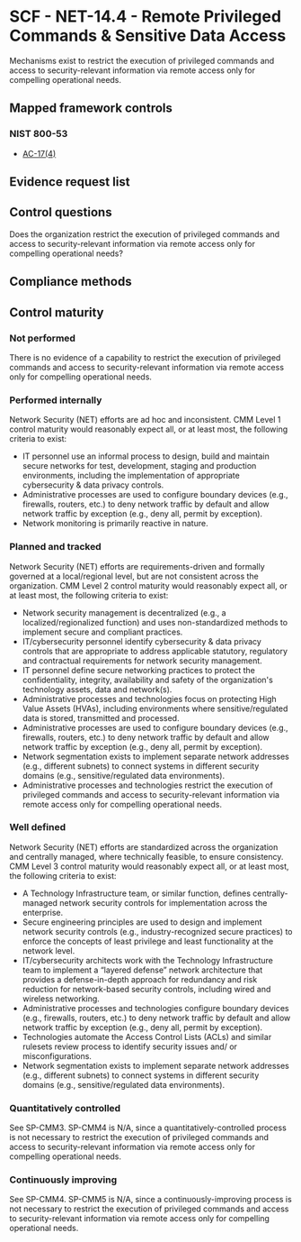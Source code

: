 # SCF - NET-14.4 - Remote Privileged Commands & Sensitive Data Access
Mechanisms exist to restrict the execution of privileged commands and access to security-relevant information via remote access only for compelling operational needs.
## Mapped framework controls
### NIST 800-53
- [AC-17(4)](../nist80053/ac-17-4.md)

## Evidence request list


## Control questions
Does the organization restrict the execution of privileged commands and access to security-relevant information via remote access only for compelling operational needs?

## Compliance methods


## Control maturity
### Not performed
There is no evidence of a capability to restrict the execution of privileged commands and access to security-relevant information via remote access only for compelling operational needs.

### Performed internally
Network Security (NET) efforts are ad hoc and inconsistent. CMM Level 1 control maturity would reasonably expect all, or at least most, the following criteria to exist:
- IT personnel use an informal process to design, build and maintain secure networks for test, development, staging and production environments, including the implementation of appropriate cybersecurity & data privacy controls.
- Administrative processes are used to configure boundary devices (e.g., firewalls, routers, etc.) to deny network traffic by default and allow network traffic by exception (e.g., deny all, permit by exception).
- Network monitoring is primarily reactive in nature.

### Planned and tracked
Network Security (NET) efforts are requirements-driven and formally governed at a local/regional level, but are not consistent across the organization. CMM Level 2 control maturity would reasonably expect all, or at least most, the following criteria to exist:
- Network security management is decentralized (e.g., a localized/regionalized function) and uses non-standardized methods to implement secure and compliant practices.
- IT/cybersecurity personnel identify cybersecurity & data privacy controls that are appropriate to address applicable statutory, regulatory and contractual requirements for network security management.
- IT personnel define secure networking practices to protect the confidentiality, integrity, availability and safety of the organization's technology assets, data and network(s).
- Administrative processes and technologies focus on protecting High Value Assets (HVAs), including environments where sensitive/regulated data is stored, transmitted and processed.
- Administrative processes are used to configure boundary devices (e.g., firewalls, routers, etc.) to deny network traffic by default and allow network traffic by exception (e.g., deny all, permit by exception).
- Network segmentation exists to implement separate network addresses (e.g., different subnets) to connect systems in different security domains (e.g., sensitive/regulated data environments).
- Administrative processes and technologies restrict the execution of privileged commands and access to security-relevant information via remote access only for compelling operational needs.

### Well defined
Network Security (NET) efforts are standardized across the organization and centrally managed, where technically feasible, to ensure consistency. CMM Level 3 control maturity would reasonably expect all, or at least most, the following criteria to exist:
- A Technology Infrastructure team, or similar function, defines centrally-managed network security controls for implementation across the enterprise.
- Secure engineering principles are used to design and implement network security controls (e.g., industry-recognized secure practices) to enforce the concepts of least privilege and least functionality at the network level.
- IT/cybersecurity architects work with the Technology Infrastructure team to implement a “layered defense” network architecture that provides a defense-in-depth approach for redundancy and risk reduction for network-based security controls, including wired and wireless networking.
- Administrative processes and technologies configure boundary devices (e.g., firewalls, routers, etc.) to deny network traffic by default and allow network traffic by exception (e.g., deny all, permit by exception).
- Technologies automate the Access Control Lists (ACLs) and similar rulesets review process to identify security issues and/ or misconfigurations.
- Network segmentation exists to implement separate network addresses (e.g., different subnets) to connect systems in different security domains (e.g., sensitive/regulated data environments).

### Quantitatively controlled
See SP-CMM3. SP-CMM4 is N/A, since a quantitatively-controlled process is not necessary to restrict the execution of privileged commands and access to security-relevant information via remote access only for compelling operational needs.

### Continuously improving
See SP-CMM4. SP-CMM5 is N/A, since a continuously-improving process is not necessary to restrict the execution of privileged commands and access to security-relevant information via remote access only for compelling operational needs.
